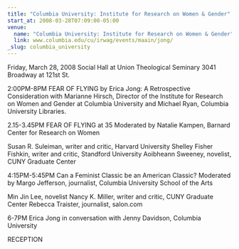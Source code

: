 ```yaml
---
title: "Columbia University: Institute for Research on Women & Gender"
start_at: 2008-03-28T07:09:00-05:00
venue:
  name: "Columbia University: Institute for Research on Women & Gender"
  link: www.columbia.edu/cu/irwag/events/maain/jong/
_slug: columbia_university
---
```


Friday, March 28, 2008
Social Hall at Union Theological Seminary
3041 Broadway at 121st St.

2:00PM-8PM
FEAR OF FLYING by Erica Jong: A Retrospective Consideration
with Marianne Hirsch, Director of the Institute for Research on Women and Gender at Columbia University and Michael Ryan, Columbia University Libraries.

2.15-3.45PM
FEAR OF FLYING at 35
Moderated by Natalie Kampen, Barnard Center for Research on Women

Susan R. Suleiman, writer and critic, Harvard University
Shelley Fisher Fishkin, writer and critic, Standford University
Aoibheann Sweeney, novelist, CUNY Graduate Center

4:15PM-5:45PM
Can a Feminist Classic be an American Classic?
Moderated by Margo Jefferson, journalist, Columbia University School of the Arts

Min Jin Lee, novelist
Nancy K. Miller, writer and critic, CUNY Graduate Center
Rebecca Traister, journalist, salon.com

6-7PM
Erica Jong in conversation with Jenny Davidson, Columbia University

RECEPTION
